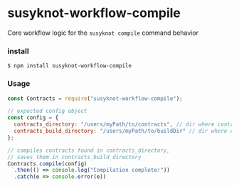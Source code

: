 # susyknot-workflow-compile
Core workflow logic for the `susyknot compile` command behavior

### install

```
$ npm install susyknot-workflow-compile
```

### Usage

```javascript
const Contracts = require("susyknot-workflow-compile");

// expected config object
const config = {
  contracts_directory: "/users/myPath/to/contracts", // dir where contracts are located
  contracts_build_directory: "/users/myPath/to/buildDir" // dir where contract artifacts will be saved
};

// compiles contracts found in contracts_directory,
// saves them in contracts_build_directory
Contracts.compile(config)
  .then(() => console.log("Compilation complete!"))
  .catch(e => console.error(e))
```
